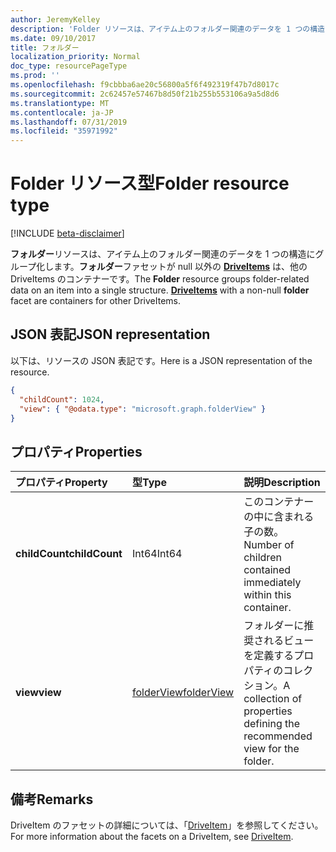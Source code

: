 ```yaml
---
author: JeremyKelley
description: 'Folder リソースは、アイテム上のフォルダー関連のデータを 1 つの構造にグループ化します。 '
ms.date: 09/10/2017
title: フォルダー
localization_priority: Normal
doc_type: resourcePageType
ms.prod: ''
ms.openlocfilehash: f9cbbba6ae20c56800a5f6f492319f47b7d8017c
ms.sourcegitcommit: 2c62457e57467b8d50f21b255b553106a9a5d8d6
ms.translationtype: MT
ms.contentlocale: ja-JP
ms.lasthandoff: 07/31/2019
ms.locfileid: "35971992"
---
```

# <a name="folder-resource-type"></a><span data-ttu-id="fa14e-103">Folder リソース型</span><span class="sxs-lookup"><span data-stu-id="fa14e-103">Folder resource type</span></span>

[!INCLUDE [beta-disclaimer](../../includes/beta-disclaimer.md)]

<span data-ttu-id="fa14e-p101">**フォルダー**リソースは、アイテム上のフォルダー関連のデータを 1 つの構造にグループ化します。**フォルダー**ファセットが null 以外の **[DriveItems](driveitem.md)** は、他の DriveItems のコンテナーです。</span><span class="sxs-lookup"><span data-stu-id="fa14e-p101">The **Folder** resource groups folder-related data on an item into a single structure. [**DriveItems**](driveitem.md) with a non-null **folder** facet are containers for other DriveItems.</span></span>

## <a name="json-representation"></a><span data-ttu-id="fa14e-106">JSON 表記</span><span class="sxs-lookup"><span data-stu-id="fa14e-106">JSON representation</span></span>

<span data-ttu-id="fa14e-107">以下は、リソースの JSON 表記です。</span><span class="sxs-lookup"><span data-stu-id="fa14e-107">Here is a JSON representation of the resource.</span></span>

<!-- {
  "blockType": "resource",
  "optionalProperties": [

  ],
  "@odata.type": "microsoft.graph.folder"
}-->

```json
{
  "childCount": 1024,
  "view": { "@odata.type": "microsoft.graph.folderView" }
}
```

## <a name="properties"></a><span data-ttu-id="fa14e-108">プロパティ</span><span class="sxs-lookup"><span data-stu-id="fa14e-108">Properties</span></span>

| <span data-ttu-id="fa14e-109">プロパティ</span><span class="sxs-lookup"><span data-stu-id="fa14e-109">Property</span></span>       | <span data-ttu-id="fa14e-110">型</span><span class="sxs-lookup"><span data-stu-id="fa14e-110">Type</span></span>           | <span data-ttu-id="fa14e-111">説明</span><span class="sxs-lookup"><span data-stu-id="fa14e-111">Description</span></span>
|:---------------|:---------------|:-------------------------------------------
| <span data-ttu-id="fa14e-112">**childCount**</span><span class="sxs-lookup"><span data-stu-id="fa14e-112">**childCount**</span></span> | <span data-ttu-id="fa14e-113">Int64</span><span class="sxs-lookup"><span data-stu-id="fa14e-113">Int64</span></span>          | <span data-ttu-id="fa14e-114">このコンテナーの中に含まれる子の数。</span><span class="sxs-lookup"><span data-stu-id="fa14e-114">Number of children contained immediately within this container.</span></span>
| <span data-ttu-id="fa14e-115">**view**</span><span class="sxs-lookup"><span data-stu-id="fa14e-115">**view**</span></span>       | <span data-ttu-id="fa14e-116">[folderView][]</span><span class="sxs-lookup"><span data-stu-id="fa14e-116">[folderView][]</span></span> | <span data-ttu-id="fa14e-117">フォルダーに推奨されるビューを定義するプロパティのコレクション。</span><span class="sxs-lookup"><span data-stu-id="fa14e-117">A collection of properties defining the recommended view for the folder.</span></span>


## <a name="remarks"></a><span data-ttu-id="fa14e-118">備考</span><span class="sxs-lookup"><span data-stu-id="fa14e-118">Remarks</span></span> 

<span data-ttu-id="fa14e-119">DriveItem のファセットの詳細については、「[DriveItem][]」を参照してください。</span><span class="sxs-lookup"><span data-stu-id="fa14e-119">For more information about the facets on a DriveItem, see [DriveItem][].</span></span>

[folderView]: folderview.md
[DriveItem]: driveitem.md

<!--
{
  "type": "#page.annotation",
  "description": "folder resource",
  "keywords": "",
  "section": "documentation",
  "tocPath": "",
  "suppressions": []
}
-->
